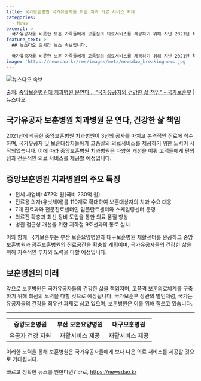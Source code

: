 ```yaml
---
title: 국가보훈병원 국가유공자를 위한 치과 의료 서비스 확대
categories:
  - News
excerpt: >
  국가유공자를 비롯한 보훈 가족들에게 고품질의 의료서비스를 제공하기 위해 지난 2021년 착공한 중앙보훈병원 …
feature_text: >
  ## 뉴스다오 실시간 뉴스 속보입니다.

  국가유공자를 비롯한 보훈 가족들에게 고품질의 의료서비스를 제공하기 위해 지난 2021년 착공한 중앙보훈병원 …
image: 'https://newsdao.kr/res/images/meta/newsdao_breakingnews.jpg'
---
```


![뉴스다오 속보](https://newsdao.kr/res/images/meta/newsdao_breakingnews.jpg)

<p>출처: <a href="https://newsdao.kr/3063" rel="dofollow">중앙보훈병원에 치과병원 문연다… “국가유공자의 건강한 삶 책임” - 국가보훈부</a> | 뉴스다오</p>

<h2>국가유공자 보훈병원 치과병원 문 연다, 건강한 삶 책임</h2>

<p data-ke-size="size16">2021년에 착공한 중앙보훈병원 치과병원이 3년의 공사를 마치고 본격적인 진료에 착수하며, 국가유공자 및 보훈대상자들에게 고품질의 의료서비스를 제공하기 위한 노력이 시작되었습니다. 이에 따라 중앙보훈병원 치과병원은 다양한 개선을 이뤄 고객들에게 편의성과 전문적인 의료 서비스를 제공할 예정입니다.</p>

<h2 data-ke-size="size26">중앙보훈병원 치과병원의 주요 특징</h2>

<ul>
  <li>전체 사업비: 472억 원(국비 230억 원)</li>
  <li>진료용 의자(유닛체어)를 110개로 확대하여 보훈대상자의 치과 수요 대응</li>
  <li>7개 진료과와 전문진료센터인 임플란트센터와 스케일링센터 운영</li>
  <li>의료진 확충과 최신 장비 도입을 통한 의료 품질 향상</li>
  <li>병원 접근성 개선을 위한 지하철 9호선과의 통로 설치</li>
</ul>

<p data-ke-size="size16">이와 함께, 국가보훈부는 부산 보훈요양병원과 대구보훈병원 재활센터를 완공하고 중앙보훈병원과 광주보훈병원의 진료공간을 확충할 계획이며, 국가유공자들의 건강한 삶을 위해 지속적인 투자와 노력을 다할 예정입니다.</p>

<h2 data-ke-size="size26">보훈병원의 미래</h2>

<p data-ke-size="size16">앞으로 보훈병원은 국가유공자들의 건강한 삶을 책임지며, 고품격 보훈의료체계를 구축하기 위해 최선의 노력을 다할 것으로 예상됩니다. 국가보훈부 장관의 발언처럼, 국가는 유공자들의 건강을 최우선 과제로 삼고 있으며, 보훈병원은 이를 위해 힘쓰고 있습니다.</p>

<hr>

<table>
  <tr>
    <td style="text-align: center; height: 17px;"><b>중앙보훈병원</b></td>
    <td style="text-align: center; height: 17px;"><b>부산 보훈요양병원</b></td>
    <td style="text-align: center; height: 17px;"><b>대구보훈병원</b></td>
  </tr>
  <tr>
    <td style="text-align: center; height: 17px;">유공자 건강 지원</td>
    <td style="text-align: center; height: 17px;">재활서비스 제공</td>
    <td style="text-align: center; height: 17px;">재활서비스 제공</td>
  </tr>
</table>

<p data-ke-size="size16">이러한 노력을 통해 보훈병원은 국가유공자들에게 보다 나은 의료 서비스를 제공할 것으로 기대됩니다.</p> 

빠르고 정확한 뉴스를 원한다면? 바로, <a href="https://newsdao.kr" rel="dofollow">https://newsdao.kr</a>


    
